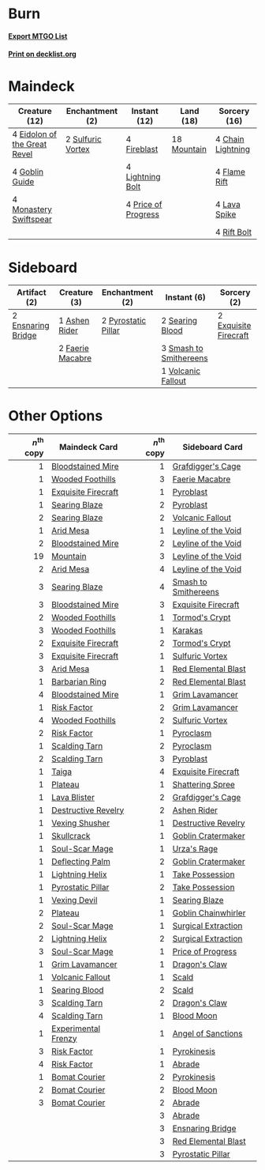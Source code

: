 # Burn

#### [Export MTGO List](../collection/Burn/Burn.txt)
#### [Print on decklist.org](http://decklist.org/?deckmain=4%09Chain%20Lightning%0A4%09Eidolon%20of%20the%20Great%20Revel%0A4%09Fireblast%0A4%09Flame%20Rift%0A4%09Goblin%20Guide%0A4%09Lava%20Spike%0A4%09Lightning%20Bolt%0A4%09Monastery%20Swiftspear%0A18%09Mountain%0A4%09Price%20of%20Progress%0A4%09Rift%20Bolt%0A2%09Sulfuric%20Vortex&deckside=1%09Ashen%20Rider%0A2%09Ensnaring%20Bridge%0A2%09Exquisite%20Firecraft%0A2%09Faerie%20Macabre%0A2%09Pyrostatic%20Pillar%0A2%09Searing%20Blood%0A3%09Smash%20to%20Smithereens%0A1%09Volcanic%20Fallout)
# Maindeck

|                                             Creature (12)                                             |                                      Enchantment (2)                                       |                                         Instant (12)                                         |                                      Land (18)                                       |                                        Sorcery (16)                                        |
|-------------------------------------------------------------------------------------------------------|--------------------------------------------------------------------------------------------|----------------------------------------------------------------------------------------------|--------------------------------------------------------------------------------------|--------------------------------------------------------------------------------------------|
|4 [Eidolon of the Great Revel](http://gatherer.wizards.com/Pages/Card/Details.aspx?multiverseid=442117)|2 [Sulfuric Vortex](http://gatherer.wizards.com/Pages/Card/Details.aspx?multiverseid=383117)|4 [Fireblast](http://gatherer.wizards.com/Pages/Card/Details.aspx?multiverseid=234736)        |18 [Mountain](http://gatherer.wizards.com/Pages/Card/Details.aspx?multiverseid=439604)|4 [Chain Lightning](http://gatherer.wizards.com/Pages/Card/Details.aspx?multiverseid=217977)|
|4 [Goblin Guide](http://gatherer.wizards.com/Pages/Card/Details.aspx?multiverseid=425921)              |                                                                                            |4 [Lightning Bolt](http://gatherer.wizards.com/Pages/Card/Details.aspx?multiverseid=234704)   |                                                                                      |4 [Flame Rift](http://gatherer.wizards.com/Pages/Card/Details.aspx?multiverseid=22290)      |
|4 [Monastery Swiftspear](http://gatherer.wizards.com/Pages/Card/Details.aspx?multiverseid=438706)      |                                                                                            |4 [Price of Progress](http://gatherer.wizards.com/Pages/Card/Details.aspx?multiverseid=234714)|                                                                                      |4 [Lava Spike](http://gatherer.wizards.com/Pages/Card/Details.aspx?multiverseid=370409)     |
|                                                                                                       |                                                                                            |                                                                                              |                                                                                      |4 [Rift Bolt](http://gatherer.wizards.com/Pages/Card/Details.aspx?multiverseid=370469)      |


# Sideboard

|                                        Artifact (2)                                         |                                       Creature (3)                                        |                                       Enchantment (2)                                       |                                           Instant (6)                                           |                                          Sorcery (2)                                           |
|---------------------------------------------------------------------------------------------|-------------------------------------------------------------------------------------------|---------------------------------------------------------------------------------------------|-------------------------------------------------------------------------------------------------|------------------------------------------------------------------------------------------------|
|2 [Ensnaring Bridge](http://gatherer.wizards.com/Pages/Card/Details.aspx?multiverseid=442213)|1 [Ashen Rider](http://gatherer.wizards.com/Pages/Card/Details.aspx?multiverseid=373689)   |2 [Pyrostatic Pillar](http://gatherer.wizards.com/Pages/Card/Details.aspx?multiverseid=44290)|2 [Searing Blood](http://gatherer.wizards.com/Pages/Card/Details.aspx?multiverseid=378483)       |2 [Exquisite Firecraft](http://gatherer.wizards.com/Pages/Card/Details.aspx?multiverseid=398513)|
|                                                                                             |2 [Faerie Macabre](http://gatherer.wizards.com/Pages/Card/Details.aspx?multiverseid=370410)|                                                                                             |3 [Smash to Smithereens](http://gatherer.wizards.com/Pages/Card/Details.aspx?multiverseid=397795)|                                                                                                |
|                                                                                             |                                                                                           |                                                                                             |1 [Volcanic Fallout](http://gatherer.wizards.com/Pages/Card/Details.aspx?multiverseid=382401)    |                                                                                                |


# Other Options

|*n*<sup>th</sup> copy|                                        Maindeck Card                                         |*n*<sup>th</sup> copy|                                        Sideboard Card                                         |
|--------------------:|----------------------------------------------------------------------------------------------|--------------------:|-----------------------------------------------------------------------------------------------|
|                    1|[Bloodstained Mire](http://gatherer.wizards.com/Pages/Card/Details.aspx?multiverseid=405094)  |                    1|[Grafdigger's Cage](http://gatherer.wizards.com/Pages/Card/Details.aspx?multiverseid=426046)   |
|                    1|[Wooded Foothills](http://gatherer.wizards.com/Pages/Card/Details.aspx?multiverseid=405116)   |                    3|[Faerie Macabre](http://gatherer.wizards.com/Pages/Card/Details.aspx?multiverseid=370410)      |
|                    1|[Exquisite Firecraft](http://gatherer.wizards.com/Pages/Card/Details.aspx?multiverseid=398513)|                    1|[Pyroblast](http://gatherer.wizards.com/Pages/Card/Details.aspx?multiverseid=159243)           |
|                    1|[Searing Blaze](http://gatherer.wizards.com/Pages/Card/Details.aspx?multiverseid=270873)      |                    2|[Pyroblast](http://gatherer.wizards.com/Pages/Card/Details.aspx?multiverseid=159243)           |
|                    2|[Searing Blaze](http://gatherer.wizards.com/Pages/Card/Details.aspx?multiverseid=270873)      |                    2|[Volcanic Fallout](http://gatherer.wizards.com/Pages/Card/Details.aspx?multiverseid=382401)    |
|                    1|[Arid Mesa](http://gatherer.wizards.com/Pages/Card/Details.aspx?multiverseid=426054)          |                    1|[Leyline of the Void](http://gatherer.wizards.com/Pages/Card/Details.aspx?multiverseid=205013) |
|                    2|[Bloodstained Mire](http://gatherer.wizards.com/Pages/Card/Details.aspx?multiverseid=405094)  |                    2|[Leyline of the Void](http://gatherer.wizards.com/Pages/Card/Details.aspx?multiverseid=205013) |
|                   19|[Mountain](http://gatherer.wizards.com/Pages/Card/Details.aspx?multiverseid=439604)           |                    3|[Leyline of the Void](http://gatherer.wizards.com/Pages/Card/Details.aspx?multiverseid=205013) |
|                    2|[Arid Mesa](http://gatherer.wizards.com/Pages/Card/Details.aspx?multiverseid=426054)          |                    4|[Leyline of the Void](http://gatherer.wizards.com/Pages/Card/Details.aspx?multiverseid=205013) |
|                    3|[Searing Blaze](http://gatherer.wizards.com/Pages/Card/Details.aspx?multiverseid=270873)      |                    4|[Smash to Smithereens](http://gatherer.wizards.com/Pages/Card/Details.aspx?multiverseid=397795)|
|                    3|[Bloodstained Mire](http://gatherer.wizards.com/Pages/Card/Details.aspx?multiverseid=405094)  |                    3|[Exquisite Firecraft](http://gatherer.wizards.com/Pages/Card/Details.aspx?multiverseid=398513) |
|                    2|[Wooded Foothills](http://gatherer.wizards.com/Pages/Card/Details.aspx?multiverseid=405116)   |                    1|[Tormod's Crypt](http://gatherer.wizards.com/Pages/Card/Details.aspx?multiverseid=389723)      |
|                    3|[Wooded Foothills](http://gatherer.wizards.com/Pages/Card/Details.aspx?multiverseid=405116)   |                    1|[Karakas](http://gatherer.wizards.com/Pages/Card/Details.aspx?multiverseid=201198)             |
|                    2|[Exquisite Firecraft](http://gatherer.wizards.com/Pages/Card/Details.aspx?multiverseid=398513)|                    2|[Tormod's Crypt](http://gatherer.wizards.com/Pages/Card/Details.aspx?multiverseid=389723)      |
|                    3|[Exquisite Firecraft](http://gatherer.wizards.com/Pages/Card/Details.aspx?multiverseid=398513)|                    1|[Sulfuric Vortex](http://gatherer.wizards.com/Pages/Card/Details.aspx?multiverseid=383117)     |
|                    3|[Arid Mesa](http://gatherer.wizards.com/Pages/Card/Details.aspx?multiverseid=426054)          |                    1|[Red Elemental Blast](http://gatherer.wizards.com/Pages/Card/Details.aspx?multiverseid=202447) |
|                    1|[Barbarian Ring](http://gatherer.wizards.com/Pages/Card/Details.aspx?multiverseid=234737)     |                    2|[Red Elemental Blast](http://gatherer.wizards.com/Pages/Card/Details.aspx?multiverseid=202447) |
|                    4|[Bloodstained Mire](http://gatherer.wizards.com/Pages/Card/Details.aspx?multiverseid=405094)  |                    1|[Grim Lavamancer](http://gatherer.wizards.com/Pages/Card/Details.aspx?multiverseid=234706)     |
|                    1|[Risk Factor](http://gatherer.wizards.com/Pages/Card/Details.aspx?multiverseid=452863)        |                    2|[Grim Lavamancer](http://gatherer.wizards.com/Pages/Card/Details.aspx?multiverseid=234706)     |
|                    4|[Wooded Foothills](http://gatherer.wizards.com/Pages/Card/Details.aspx?multiverseid=405116)   |                    2|[Sulfuric Vortex](http://gatherer.wizards.com/Pages/Card/Details.aspx?multiverseid=383117)     |
|                    2|[Risk Factor](http://gatherer.wizards.com/Pages/Card/Details.aspx?multiverseid=452863)        |                    1|[Pyroclasm](http://gatherer.wizards.com/Pages/Card/Details.aspx?multiverseid=4354)             |
|                    1|[Scalding Tarn](http://gatherer.wizards.com/Pages/Card/Details.aspx?multiverseid=426069)      |                    2|[Pyroclasm](http://gatherer.wizards.com/Pages/Card/Details.aspx?multiverseid=4354)             |
|                    2|[Scalding Tarn](http://gatherer.wizards.com/Pages/Card/Details.aspx?multiverseid=426069)      |                    3|[Pyroblast](http://gatherer.wizards.com/Pages/Card/Details.aspx?multiverseid=159243)           |
|                    1|[Taiga](http://gatherer.wizards.com/Pages/Card/Details.aspx?multiverseid=383122)              |                    4|[Exquisite Firecraft](http://gatherer.wizards.com/Pages/Card/Details.aspx?multiverseid=398513) |
|                    1|[Plateau](http://gatherer.wizards.com/Pages/Card/Details.aspx?multiverseid=383049)            |                    1|[Shattering Spree](http://gatherer.wizards.com/Pages/Card/Details.aspx?multiverseid=97233)     |
|                    1|[Lava Blister](http://gatherer.wizards.com/Pages/Card/Details.aspx?multiverseid=29763)        |                    2|[Grafdigger's Cage](http://gatherer.wizards.com/Pages/Card/Details.aspx?multiverseid=426046)   |
|                    1|[Destructive Revelry](http://gatherer.wizards.com/Pages/Card/Details.aspx?multiverseid=373351)|                    2|[Ashen Rider](http://gatherer.wizards.com/Pages/Card/Details.aspx?multiverseid=373689)         |
|                    1|[Vexing Shusher](http://gatherer.wizards.com/Pages/Card/Details.aspx?multiverseid=146016)     |                    1|[Destructive Revelry](http://gatherer.wizards.com/Pages/Card/Details.aspx?multiverseid=373351) |
|                    1|[Skullcrack](http://gatherer.wizards.com/Pages/Card/Details.aspx?multiverseid=366238)         |                    1|[Goblin Cratermaker](http://gatherer.wizards.com/Pages/Card/Details.aspx?multiverseid=452853)  |
|                    1|[Soul-Scar Mage](http://gatherer.wizards.com/Pages/Card/Details.aspx?multiverseid=426850)     |                    1|[Urza's Rage](http://gatherer.wizards.com/Pages/Card/Details.aspx?multiverseid=207886)         |
|                    1|[Deflecting Palm](http://gatherer.wizards.com/Pages/Card/Details.aspx?multiverseid=386516)    |                    2|[Goblin Cratermaker](http://gatherer.wizards.com/Pages/Card/Details.aspx?multiverseid=452853)  |
|                    1|[Lightning Helix](http://gatherer.wizards.com/Pages/Card/Details.aspx?multiverseid=205361)    |                    1|[Take Possession](http://gatherer.wizards.com/Pages/Card/Details.aspx?multiverseid=370453)     |
|                    1|[Pyrostatic Pillar](http://gatherer.wizards.com/Pages/Card/Details.aspx?multiverseid=44290)   |                    2|[Take Possession](http://gatherer.wizards.com/Pages/Card/Details.aspx?multiverseid=370453)     |
|                    1|[Vexing Devil](http://gatherer.wizards.com/Pages/Card/Details.aspx?multiverseid=278257)       |                    1|[Searing Blaze](http://gatherer.wizards.com/Pages/Card/Details.aspx?multiverseid=270873)       |
|                    2|[Plateau](http://gatherer.wizards.com/Pages/Card/Details.aspx?multiverseid=383049)            |                    1|[Goblin Chainwhirler](http://gatherer.wizards.com/Pages/Card/Details.aspx?multiverseid=443017) |
|                    2|[Soul-Scar Mage](http://gatherer.wizards.com/Pages/Card/Details.aspx?multiverseid=426850)     |                    1|[Surgical Extraction](http://gatherer.wizards.com/Pages/Card/Details.aspx?multiverseid=397706) |
|                    2|[Lightning Helix](http://gatherer.wizards.com/Pages/Card/Details.aspx?multiverseid=205361)    |                    2|[Surgical Extraction](http://gatherer.wizards.com/Pages/Card/Details.aspx?multiverseid=397706) |
|                    3|[Soul-Scar Mage](http://gatherer.wizards.com/Pages/Card/Details.aspx?multiverseid=426850)     |                    1|[Price of Progress](http://gatherer.wizards.com/Pages/Card/Details.aspx?multiverseid=234714)   |
|                    1|[Grim Lavamancer](http://gatherer.wizards.com/Pages/Card/Details.aspx?multiverseid=234706)    |                    1|[Dragon's Claw](http://gatherer.wizards.com/Pages/Card/Details.aspx?multiverseid=243481)       |
|                    1|[Volcanic Fallout](http://gatherer.wizards.com/Pages/Card/Details.aspx?multiverseid=382401)   |                    1|[Scald](http://gatherer.wizards.com/Pages/Card/Details.aspx?multiverseid=10657)                |
|                    1|[Searing Blood](http://gatherer.wizards.com/Pages/Card/Details.aspx?multiverseid=378483)      |                    2|[Scald](http://gatherer.wizards.com/Pages/Card/Details.aspx?multiverseid=10657)                |
|                    3|[Scalding Tarn](http://gatherer.wizards.com/Pages/Card/Details.aspx?multiverseid=426069)      |                    2|[Dragon's Claw](http://gatherer.wizards.com/Pages/Card/Details.aspx?multiverseid=243481)       |
|                    4|[Scalding Tarn](http://gatherer.wizards.com/Pages/Card/Details.aspx?multiverseid=426069)      |                    1|[Blood Moon](http://gatherer.wizards.com/Pages/Card/Details.aspx?multiverseid=370419)          |
|                    1|[Experimental Frenzy](http://gatherer.wizards.com/Pages/Card/Details.aspx?multiverseid=452849)|                    1|[Angel of Sanctions](http://gatherer.wizards.com/Pages/Card/Details.aspx?multiverseid=426703)  |
|                    3|[Risk Factor](http://gatherer.wizards.com/Pages/Card/Details.aspx?multiverseid=452863)        |                    1|[Pyrokinesis](http://gatherer.wizards.com/Pages/Card/Details.aspx?multiverseid=184763)         |
|                    4|[Risk Factor](http://gatherer.wizards.com/Pages/Card/Details.aspx?multiverseid=452863)        |                    1|[Abrade](http://gatherer.wizards.com/Pages/Card/Details.aspx?multiverseid=430772)              |
|                    1|[Bomat Courier](http://gatherer.wizards.com/Pages/Card/Details.aspx?multiverseid=417772)      |                    2|[Pyrokinesis](http://gatherer.wizards.com/Pages/Card/Details.aspx?multiverseid=184763)         |
|                    2|[Bomat Courier](http://gatherer.wizards.com/Pages/Card/Details.aspx?multiverseid=417772)      |                    2|[Blood Moon](http://gatherer.wizards.com/Pages/Card/Details.aspx?multiverseid=370419)          |
|                    3|[Bomat Courier](http://gatherer.wizards.com/Pages/Card/Details.aspx?multiverseid=417772)      |                    2|[Abrade](http://gatherer.wizards.com/Pages/Card/Details.aspx?multiverseid=430772)              |
|                     |                                                                                              |                    3|[Abrade](http://gatherer.wizards.com/Pages/Card/Details.aspx?multiverseid=430772)              |
|                     |                                                                                              |                    3|[Ensnaring Bridge](http://gatherer.wizards.com/Pages/Card/Details.aspx?multiverseid=442213)    |
|                     |                                                                                              |                    3|[Red Elemental Blast](http://gatherer.wizards.com/Pages/Card/Details.aspx?multiverseid=202447) |
|                     |                                                                                              |                    3|[Pyrostatic Pillar](http://gatherer.wizards.com/Pages/Card/Details.aspx?multiverseid=44290)    |

